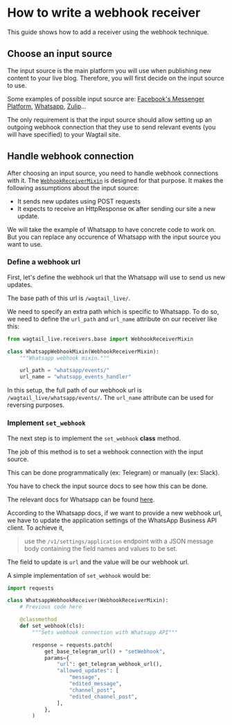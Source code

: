 # How to write a webhook receiver

This guide shows how to add a receiver using the webhook technique.

## Choose an input source

The input source is the main platform you will use when publishing new content to your live blog. Therefore, you will first decide on the input source to use. 

Some examples of possible input source are: [Facebook's Messenger Platform](https://developers.facebook.com/docs/messenger-platform), [Whatsapp](https://developers.facebook.com/docs/whatsapp), [Zulip](https://zulip.com/api/)...

The only requirement is that the input source should allow setting up an outgoing webhook connection that they use to send relevant events (you will have specified) to your Wagtail site.

## Handle webhook connection

After choosing an input source, you need to handle webhook connections with it. The [`WebhookReceiverMixin`](../reference/receivers/webhook_receiver_mixin.md) is designed for that purpose. It makes the following assumptions about the input source:
- It sends new updates using POST requests
- It expects to receive an HttpResponse `OK` after sending our site a new update.

We will take the example of Whatsapp to have concrete code to work on. But you can replace any occurence of Whatsapp with the input source you want to use.

### Define a webhook url

First, let's define the webhook url that the Whatsapp will use to send us new updates.

The base path of this url is `/wagtail_live/`.

We need to specify an extra path which is specific to Whatsapp.
To do so, we need to define the `url_path` and `url_name` attribute on our receiver like this:

```python
from wagtail_live.receivers.base import WebhookReceiverMixin

class WhatsappWebhookMixin(WebhookReceiverMixin):
    """Whatsapp webhook mixin."""

    url_path = "whatsapp/events/"
    url_name = "whatsapp_events_handler"
```

In this setup, the full path of our webhook url is `/wagtail_live/whatsapp/events/`.
The `url_name` attribute can be used for reversing purposes.

### Implement `set_webhook`

The next step is to implement the `set_webhook` **class** method.

The job of this method is to set a webhook connection with the input source.

This can be done programmatically (ex: Telegram) or manually (ex: Slack).

You have to check the input source docs to see how this can be done.

The relevant docs for Whatsapp can be found [here](https://developers.facebook.com/docs/whatsapp/api/webhooks).

According to the Whatsapp docs, if we want to provide a new webhook url, we have to update the application settings of the WhatsApp Business API client. To achieve it, 
> use the `/v1/settings/application` endpoint with a JSON message body containing the field names and values to be set.

The field to update is `url` and the value will be our webhook url.

A simple implementation of `set_webhook` would be:
```python
import requests

class WhatsappWebhookReceiver(WebhookReceiverMixin):
    # Previous code here

    @classmethod
    def set_webhook(cls):
        """Sets webhook connection with Whatsapp API"""

        response = requests.patch(
            get_base_telegram_url() + "setWebhook",
            params={
                "url": get_telegram_webhook_url(),
                "allowed_updates": [
                    "message",
                    "edited_message",
                    "channel_post",
                    "edited_channel_post",
                ],
            },
        )


